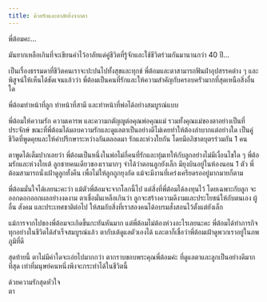 ```yaml
---
title: ด้วยรักและอาลัยยิ่งจากตา
---
```



พี่ต้อมคะ…

มันยากเหลือเกินที่จะเขียนคำไว้อาลัยแด่คู่ชีวิตที่รู้จักและใช้ชีวิตร่วมกันมานานกว่า 40 ปี…

เป็นเรื่องธรรมดาที่ชีวิตคนเราจะปะปนไปทั้งสุขและทุกข์ พี่ต้อมและตาสามารถฟันฝ่าอุปสรรคต่าง ๆ และพิสูจน์ให้เห็นได้ชัดเจนแล้วว่า พี่ต้อมเป็นคนที่รักและให้ความสำคัญกับครอบครัวมากที่สุดเหนือสิ่งอื่นใด

พี่ต้อมทำหน้าที่ลูก ทำหน้าที่สามี และทำหน้าที่พ่อได้อย่างสมบูรณ์แบบ

พี่ต้อมให้ความรัก ความเคารพ และความกตัญญูต่อคุณพ่อคุณแม่ รวมทั้งคุณแม่ของตาอย่างเป็นที่ประจักษ์ ขณะที่พี่ต้อมได้มอบความรักและดูแลตาเป็นอย่างดีไม่เคยทำให้ต้องลำบากแต่อย่างใด เป็นคู่ชีวิตที่พูดคุยและให้คำปรึกษาระหว่างกันตลอดมา รักและห่วงใยกัน โดยมีอภิชาตบุตรร่วมกัน 1 คน

ตาพูดได้เต็มปากเลยว่า พี่ต้อมเป็นหนึ่งในพ่อไม่กี่คนที่รักและทุ่มเทให้กับลูกอย่างไม่มีเงื่อนไขใด ๆ พี่ต้อมรักและห่วงใยเต้ ลูกชายคนเดียวของเรามากๆ  จำได้ว่าตอนลูกยังเล็ก มียุงบินอยู่ในห้องนอน 1 ตัว พี่ต้อมสามารถนั่งเฝ้าดูลูกทั้งคืน เพื่อไม่ให้ลูกถูกยุงกัด แม้จะมีงานที่เคร่งเครียดรออยู่มากมายก็ตาม

พี่ต้อมมั่นใจได้เลยนะคะว่า แม้ตัวพี่ต้อมจะจากโลกนี้ไป แต่สิ่งที่พี่ต้อมได้ลงทุนไว้ โดยเฉพาะกับลูก จะออกดอกออกผลอย่างงดงาม ตาเชื่อมั่นเหลือเกินว่า ลูกจะสร้างความดีงามและประโยชน์ให้กับตนเอง ผู้อื่น สังคม และประเทศชาติต่อไป ให้สมกับสิ่งที่เราสองคนได้อบรมสั่งสอนไว้ตั้งแต่ยังเล็ก

แม้การจากไปของพี่ต้อมจะเกิดขึ้นกะทันหันมาก แต่พี่ต้อมไม่ต้องห่วงอะไรเลยนะคะ พี่ต้อมได้ทำภารกิจทุกอย่างในชีวิตได้สำเร็จสมบูรณ์แล้ว ตากับเต้ดูแลตัวเองได้ และตาก็เชื่อว่าพี่ต้อมเฝ้าดูพวกเราอยู่ในภพภูมิที่ดี

สุดท้ายนี้ ตาไม่มีคำใดจะเอ่ยไปมากกว่า ตากราบขอบพระคุณพี่ต้อมค่ะ ที่ดูแลตาและลูกเป็นอย่างดีมากที่สุด เท่าที่มนุษย์คนหนึ่งพึงจะกระทำได้ในชีวิตนี้

ด้วยความรักสุดหัวใจ  
ตา



